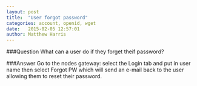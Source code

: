 ```yaml
---
layout: post
title:  "User forgot password"
categories: account, openid, wget
date:   2015-02-05 12:57:01
author: Matthew Harris
---
```


###Question
What can a user do if they forget theif password?

###Answer
Go to the nodes gateway: select the Login tab and put in user name then select Forgot PW which will send an e-mail back to the user allowing them to reset their password.
